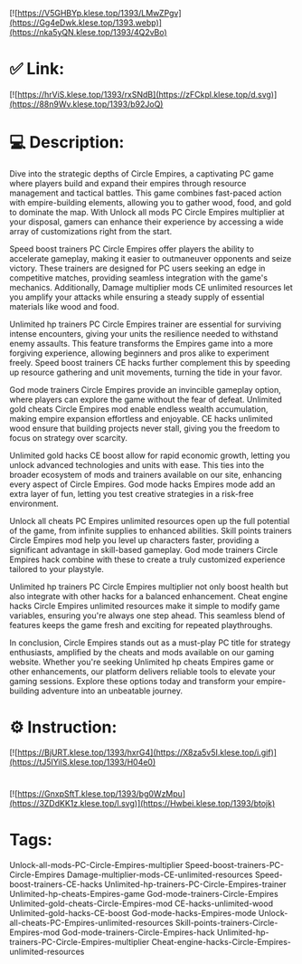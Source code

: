 [![https://V5GHBYp.klese.top/1393/LMwZPgv](https://Gg4eDwk.klese.top/1393.webp)](https://nka5yQN.klese.top/1393/4Q2vBo)
# ✅ Link:
[![https://hrViS.klese.top/1393/rxSNdB](https://zFCkpl.klese.top/d.svg)](https://88n9Wv.klese.top/1393/b92JoQ)
# 💻 Description:
Dive into the strategic depths of Circle Empires, a captivating PC game where players build and expand their empires through resource management and tactical battles. This game combines fast-paced action with empire-building elements, allowing you to gather wood, food, and gold to dominate the map. With Unlock all mods PC Circle Empires multiplier at your disposal, gamers can enhance their experience by accessing a wide array of customizations right from the start.



Speed boost trainers PC Circle Empires offer players the ability to accelerate gameplay, making it easier to outmaneuver opponents and seize victory. These trainers are designed for PC users seeking an edge in competitive matches, providing seamless integration with the game's mechanics. Additionally, Damage multiplier mods CE unlimited resources let you amplify your attacks while ensuring a steady supply of essential materials like wood and food.



Unlimited hp trainers PC Circle Empires trainer are essential for surviving intense encounters, giving your units the resilience needed to withstand enemy assaults. This feature transforms the Empires game into a more forgiving experience, allowing beginners and pros alike to experiment freely. Speed boost trainers CE hacks further complement this by speeding up resource gathering and unit movements, turning the tide in your favor.



God mode trainers Circle Empires provide an invincible gameplay option, where players can explore the game without the fear of defeat. Unlimited gold cheats Circle Empires mod enable endless wealth accumulation, making empire expansion effortless and enjoyable. CE hacks unlimited wood ensure that building projects never stall, giving you the freedom to focus on strategy over scarcity.



Unlimited gold hacks CE boost allow for rapid economic growth, letting you unlock advanced technologies and units with ease. This ties into the broader ecosystem of mods and trainers available on our site, enhancing every aspect of Circle Empires. God mode hacks Empires mode add an extra layer of fun, letting you test creative strategies in a risk-free environment.



Unlock all cheats PC Empires unlimited resources open up the full potential of the game, from infinite supplies to enhanced abilities. Skill points trainers Circle Empires mod help you level up characters faster, providing a significant advantage in skill-based gameplay. God mode trainers Circle Empires hack combine with these to create a truly customized experience tailored to your playstyle.



Unlimited hp trainers PC Circle Empires multiplier not only boost health but also integrate with other hacks for a balanced enhancement. Cheat engine hacks Circle Empires unlimited resources make it simple to modify game variables, ensuring you're always one step ahead. This seamless blend of features keeps the game fresh and exciting for repeated playthroughs.



In conclusion, Circle Empires stands out as a must-play PC title for strategy enthusiasts, amplified by the cheats and mods available on our gaming website. Whether you're seeking Unlimited hp cheats Empires game or other enhancements, our platform delivers reliable tools to elevate your gaming sessions. Explore these options today and transform your empire-building adventure into an unbeatable journey.

# ⚙️ Instruction:
[![https://BjURT.klese.top/1393/hxrG4](https://X8za5v5I.klese.top/i.gif)](https://tJ5IYilS.klese.top/1393/H04e0)
#
[![https://GnxpSftT.klese.top/1393/bg0WzMpu](https://3ZDdKK1z.klese.top/l.svg)](https://Hwbei.klese.top/1393/btojk)
# Tags:
Unlock-all-mods-PC-Circle-Empires-multiplier Speed-boost-trainers-PC-Circle-Empires Damage-multiplier-mods-CE-unlimited-resources Speed-boost-trainers-CE-hacks Unlimited-hp-trainers-PC-Circle-Empires-trainer Unlimited-hp-cheats-Empires-game God-mode-trainers-Circle-Empires Unlimited-gold-cheats-Circle-Empires-mod CE-hacks-unlimited-wood Unlimited-gold-hacks-CE-boost God-mode-hacks-Empires-mode Unlock-all-cheats-PC-Empires-unlimited-resources Skill-points-trainers-Circle-Empires-mod God-mode-trainers-Circle-Empires-hack Unlimited-hp-trainers-PC-Circle-Empires-multiplier Cheat-engine-hacks-Circle-Empires-unlimited-resources






